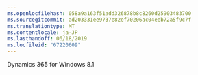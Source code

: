 ```yaml
---
ms.openlocfilehash: 058a9a163f51add326878b8c8260d25903483700
ms.sourcegitcommit: ad203331ee9737e82ef70206ac04eeb72a5f9c7f
ms.translationtype: MT
ms.contentlocale: ja-JP
ms.lasthandoff: 06/18/2019
ms.locfileid: "67220609"
---
```

Dynamics 365 for Windows 8.1